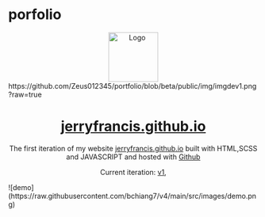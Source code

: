 # porfolio
<div align="center">
  <img alt="Logo" src="https://raw.githubusercontent.com/Zeus012345/portfolio/c03ffbcc5d26dc67a6a884b32cb4aae3cb3d7fdb/public/img/logo.svg" width="100" />
</div>
https://github.com/Zeus012345/portfolio/blob/beta/public/img/imgdev1.png?raw=true

<h1 align="center">
 <a href="https://zeus012345.github.io/portfolio/public/" target="_blank">jerryfrancis.github.io</a>
</h1>
<p align="center">
  The first iteration of my website <a href="https://zeus012345.github.io/portfolio/public/" target="_blank">jerryfrancis.github.io</a> built with HTML,SCSS and JAVASCRIPT and hosted with <a href="https://www.github.com/" target="_blank">Github</a>
</p>
<p align="center">
  Current iteration:
  <a href="https://zeus012345.github.io/portfolio/public/" target="_blank">v1</a>,
</p>
![demo](https://raw.githubusercontent.com/bchiang7/v4/main/src/images/demo.png)
